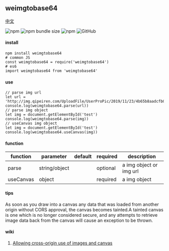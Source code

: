 ## weimgtobase64

[中文](https://github.com/ougege/npm_package/blob/master/weimgtobase64/README-CN.md '中文')

![npm](https://img.shields.io/npm/v/weimgtobase64) ![npm bundle size](https://img.shields.io/bundlephobia/min/weimgtobase64) ![npm](https://img.shields.io/npm/dt/weimgtobase64) ![GitHub](https://img.shields.io/github/license/ougege/npm_package)

#### install
```SHELL
npm install weimgtobase64
# common JS
const weimgtobase64 = require('weimgtobase64')
# es6
import weimgtobase64 from 'weimgtobase64'
```

#### use
```JS
// parse img url
let url = 'http://img.qipeiren.com/UploadFile/UserProPic/2019/11/23/4b65b8aadcfb0ac65a91.jpg'
console.log(weimgtobase64.parse(url))
// parse img object
let img = document.getElementById('test')
console.log(weimgtobase64.parse(img))
// useCanvas img object
let img = document.getElementById('test')
console.log(weimgtobase64.useCanvas(img))
```

#### function

function|parameter|default|required|description|
--|--|--|--|--|
parse|string/object||optional|a img object or img url|
useCanvas|object||required|a img object|


#### tips
As soon as you draw into a canvas any data that was loaded from another origin without CORS approval, the canvas becomes tainted.A tainted canvas is one which is no longer considered secure, and any attempts to retrieve image data back from the canvas will cause an exception to be thrown.

#### wiki
1. [Allowing cross-origin use of images and canvas](https://developer.mozilla.org/en-US/docs/Web/HTML/CORS_enabled_image 'Allowing cross-origin use of images and canvas')